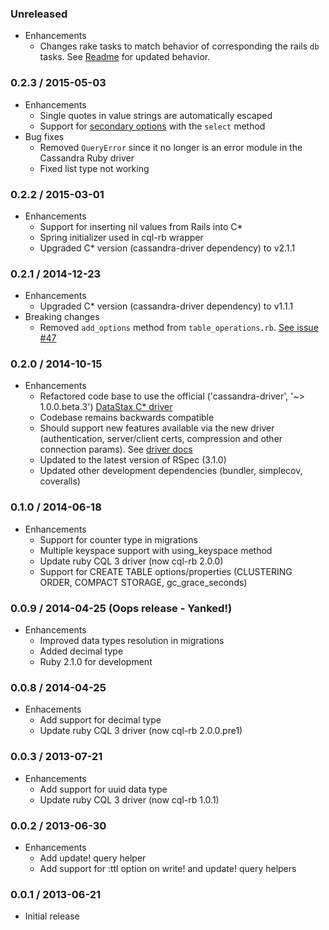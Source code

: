 ### Unreleased
* Enhancements
  * Changes rake tasks to match behavior of corresponding the rails `db` tasks. See [Readme](https://github.com/hsgubert/cassandra_migrations/blob/master/README.md) for updated behavior.

### 0.2.3 / 2015-05-03
* Enhancements
  * Single quotes in value strings are automatically escaped
  * Support for [secondary options](http://datastax.github.io/ruby-driver/api/session/#execute_async-instance_method) with the `select` method
* Bug fixes
  * Removed `QueryError` since it no longer is an error module in the Cassandra Ruby driver
  * Fixed list type not working


### 0.2.2 / 2015-03-01
* Enhancements
  * Support for inserting nil values from Rails into C*
  * Spring initializer used in cql-rb wrapper
  * Upgraded C* version (cassandra-driver dependency) to v2.1.1


### 0.2.1 / 2014-12-23
* Enhancements
  * Upgraded C* version (cassandra-driver dependency) to v1.1.1
* Breaking changes
  * Removed `add_options` method from `table_operations.rb`. [See issue #47](https://github.com/hsgubert/cassandra_migrations/issues/47)

### 0.2.0 / 2014-10-15

* Enhancements
  * Refactored code base to use the official ('cassandra-driver', '~> 1.0.0.beta.3') [DataStax C* driver](https://rubygems.org/gems/cassandra-driver)
  * Codebase remains backwards compatible
  * Should support new features available via the new driver (authentication, server/client certs, compression and other connection params). See [driver docs](http://datastax.github.io/ruby-driver/api/)
  * Updated to the latest version of RSpec (3.1.0)
  * Updated other development dependencies (bundler, simplecov, coveralls)

### 0.1.0 / 2014-06-18

* Enhancements
  * Support for counter type in migrations
  * Multiple keyspace support with using_keyspace method
  * Update ruby CQL 3 driver (now cql-rb 2.0.0)
  * Support for CREATE TABLE options/properties (CLUSTERING ORDER, COMPACT STORAGE, gc_grace_seconds)

### 0.0.9 / 2014-04-25 (Oops release - Yanked!)

* Enhancements
  * Improved data types resolution in migrations
  * Added decimal type
  * Ruby 2.1.0 for development

### 0.0.8 / 2014-04-25

* Enhacements
  * Add support for decimal type
  * Update ruby CQL 3 driver (now cql-rb 2.0.0.pre1)

### 0.0.3 / 2013-07-21

* Enhancements
  * Add support for uuid data type
  * Update ruby CQL 3 driver (now cql-rb 1.0.1)

### 0.0.2 / 2013-06-30

* Enhancements
  * Add update! query helper
  * Add support for :ttl option on write! and update! query helpers

### 0.0.1 / 2013-06-21

* Initial release
